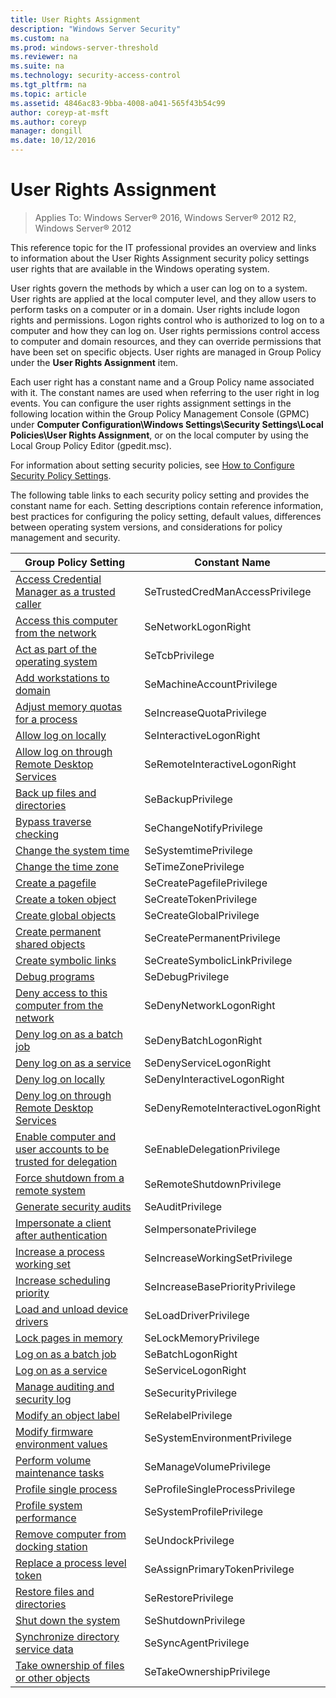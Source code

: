 ```yaml
---
title: User Rights Assignment
description: "Windows Server Security"
ms.custom: na
ms.prod: windows-server-threshold
ms.reviewer: na
ms.suite: na
ms.technology: security-access-control
ms.tgt_pltfrm: na
ms.topic: article
ms.assetid: 4846ac83-9bba-4008-a041-565f43b54c99
author: coreyp-at-msft
ms.author: coreyp
manager: dongill
ms.date: 10/12/2016
---
```

# User Rights Assignment

>Applies To: Windows Server&reg; 2016, Windows Server&reg; 2012 R2, Windows Server&reg; 2012

This reference topic for the IT professional provides an overview and links to information about the User Rights Assignment security policy settings user rights that are available in the Windows operating system.

User rights govern the methods by which a user can log on to a system. User rights are applied at the local computer level, and they allow users to perform tasks on a computer or in a domain. User rights include logon rights and permissions. Logon rights control who is authorized to log on to a computer and how they can log on. User rights permissions control access to computer and domain resources, and they can override permissions that have been set on specific objects. User rights are managed in Group Policy under the **User Rights Assignment** item.

Each user right has a constant name and a Group Policy name associated with it. The constant names are used when referring to the user right in log events. You can configure the user rights assignment settings in the following location within the Group Policy Management Console (GPMC) under **Computer Configuration\Windows Settings\Security Settings\Local Policies\User Rights Assignment**, or on the local computer by using the Local Group Policy Editor (gpedit.msc).

For information about setting security policies, see [How to Configure Security Policy Settings](../group-managed-service-accounts/how-to-configure-security-policy-settings.md).

The following table links to each security policy setting and provides the constant name for each. Setting descriptions contain reference information, best practices for configuring the policy setting, default values, differences between operating system versions, and considerations for policy management and security.

|Group Policy Setting|Constant Name|
|------------|---------|
|[Access Credential Manager as a trusted caller](../group-managed-service-accounts/user-rights-assignment/access-credential-manager-as-a-trusted-caller.md)|SeTrustedCredManAccessPrivilege|
|[Access this computer from the network](access-this-computer-from-the-network.md)|SeNetworkLogonRight|
|[Act as part of the operating system](../group-managed-service-accounts/user-rights-assignment/act-as-part-of-the-operating-system.md)|SeTcbPrivilege|
|[Add workstations to domain](add-workstations-to-domain.md)|SeMachineAccountPrivilege|
|[Adjust memory quotas for a process](../group-managed-service-accounts/user-rights-assignment/adjust-memory-quotas-for-a-process.md)|SeIncreaseQuotaPrivilege|
|[Allow log on locally](../group-managed-service-accounts/user-rights-assignment/allow-log-on-locally.md)|SeInteractiveLogonRight|
|[Allow log on through Remote Desktop Services](../group-managed-service-accounts/user-rights-assignment/allow-log-on-through-remote-desktop-services.md)|SeRemoteInteractiveLogonRight|
|[Back up files and directories](../group-managed-service-accounts/user-rights-assignment/back-up-files-and-directories.md)|SeBackupPrivilege|
|[Bypass traverse checking](bypass-traverse-checking.md)|SeChangeNotifyPrivilege|
|[Change the system time](../group-managed-service-accounts/user-rights-assignment/change-the-system-time.md)|SeSystemtimePrivilege|
|[Change the time zone](../group-managed-service-accounts/user-rights-assignment/change-the-time-zone.md)|SeTimeZonePrivilege|
|[Create a pagefile](../group-managed-service-accounts/user-rights-assignment/create-a-pagefile.md)|SeCreatePagefilePrivilege|
|[Create a token object](../group-managed-service-accounts/user-rights-assignment/create-a-token-object.md)|SeCreateTokenPrivilege|
|[Create global objects](../group-managed-service-accounts/user-rights-assignment/create-global-objects.md)|SeCreateGlobalPrivilege|
|[Create permanent shared objects](../group-managed-service-accounts/user-rights-assignment/create-permanent-shared-objects.md)|SeCreatePermanentPrivilege|
|[Create symbolic links](../group-managed-service-accounts/user-rights-assignment/create-symbolic-links.md)|SeCreateSymbolicLinkPrivilege|
|[Debug programs](../group-managed-service-accounts/user-rights-assignment/debug-programs.md)|SeDebugPrivilege|
|[Deny access to this computer from the network](../group-managed-service-accounts/user-rights-assignment/deny-access-to-this-computer-from-the-network.md)|SeDenyNetworkLogonRight|
|[Deny log on as a batch job](../group-managed-service-accounts/user-rights-assignment/deny-log-on-as-a-batch-job.md)|SeDenyBatchLogonRight|
|[Deny log on as a service](../group-managed-service-accounts/user-rights-assignment/deny-log-on-as-a-service.md)|SeDenyServiceLogonRight|
|[Deny log on locally](../group-managed-service-accounts/user-rights-assignment/deny-log-on-locally.md)|SeDenyInteractiveLogonRight|
|[Deny log on through Remote Desktop Services](../group-managed-service-accounts/user-rights-assignment/deny-log-on-through-remote-desktop-services.md)|SeDenyRemoteInteractiveLogonRight|
|[Enable computer and user accounts to be trusted for delegation](../group-managed-service-accounts/user-rights-assignment/enable-computer-and-user-accounts-to-be-trusted-for-delegation.md)|SeEnableDelegationPrivilege|
|[Force shutdown from a remote system](../group-managed-service-accounts/user-rights-assignment/force-shutdown-from-a-remote-system.md)|SeRemoteShutdownPrivilege|
|[Generate security audits](../group-managed-service-accounts/user-rights-assignment/generate-security-audits.md)|SeAuditPrivilege|
|[Impersonate a client after authentication](../group-managed-service-accounts/user-rights-assignment/impersonate-a-client-after-authentication.md)|SeImpersonatePrivilege|
|[Increase a process working set](../group-managed-service-accounts/user-rights-assignment/increase-a-process-working-set.md)|SeIncreaseWorkingSetPrivilege|
|[Increase scheduling priority](../group-managed-service-accounts/user-rights-assignment/increase-scheduling-priority.md)|SeIncreaseBasePriorityPrivilege|
|[Load and unload device drivers](../group-managed-service-accounts/user-rights-assignment/load-and-unload-device-drivers.md)|SeLoadDriverPrivilege|
|[Lock pages in memory](../group-managed-service-accounts/user-rights-assignment/lock-pages-in-memory.md)|SeLockMemoryPrivilege|
|[Log on as a batch job](../group-managed-service-accounts/user-rights-assignment/log-on-as-a-batch-job.md)|SeBatchLogonRight|
|[Log on as a service](../group-managed-service-accounts/user-rights-assignment/log-on-as-a-service.md)|SeServiceLogonRight|
|[Manage auditing and security log](../group-managed-service-accounts/user-rights-assignment/manage-auditing-and-security-log.md)|SeSecurityPrivilege|
|[Modify an object label](../group-managed-service-accounts/user-rights-assignment/modify-an-object-label.md)|SeRelabelPrivilege|
|[Modify firmware environment values](../group-managed-service-accounts/user-rights-assignment/modify-firmware-environment-values.md)|SeSystemEnvironmentPrivilege|
|[Perform volume maintenance tasks](../group-managed-service-accounts/user-rights-assignment/perform-volume-maintenance-tasks.md)|SeManageVolumePrivilege|
|[Profile single process](../group-managed-service-accounts/user-rights-assignment/profile-single-process.md)|SeProfileSingleProcessPrivilege|
|[Profile system performance](../group-managed-service-accounts/user-rights-assignment/profile-system-performance.md)|SeSystemProfilePrivilege|
|[Remove computer from docking station](../group-managed-service-accounts/user-rights-assignment/remove-computer-from-docking-station.md)|SeUndockPrivilege|
|[Replace a process level token](../group-managed-service-accounts/user-rights-assignment/replace-a-process-level-token.md)|SeAssignPrimaryTokenPrivilege|
|[Restore files and directories](../group-managed-service-accounts/user-rights-assignment/restore-files-and-directories.md)|SeRestorePrivilege|
|[Shut down the system](../group-managed-service-accounts/user-rights-assignment/shut-down-the-system.md)|SeShutdownPrivilege|
|[Synchronize directory service data](../group-managed-service-accounts/user-rights-assignment/synchronize-directory-service-data.md)|SeSyncAgentPrivilege|
|[Take ownership of files or other objects](../group-managed-service-accounts/user-rights-assignment/take-ownership-of-files-or-other-objects.md)|SeTakeOwnershipPrivilege|


